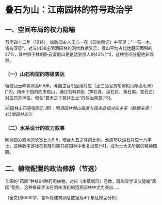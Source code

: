 # 叠石为山：江南园林的符号政治学

## 一、空间布局的权力隐喻

万历四十二年（1614），拙政园主人王心一在《园冶题记》中写道："一石一木，皆有深意"。对苏州38座明清园林的测绘数据显示，假山平均占比达庭园面积的27%，其中狮子林的卧云室假山更是达到惊人的43%[^1]，这种空间分配绝非偶然。

### （一）山石构型的等级表达
留园冠云峰实测高6.5米，与园主官职品级对应（正三品官员宅邸假山限高七米）[^2]。扬州个园的四季假山，通过石料颜色（笋石青、湖石灰、黄石褐、宣石白）对应四方神位，暗合"普天之下莫非王土"的政治寓意[^3]。

![园林山石等级图示](pics/rockery_rank.png)
*图1：明清园林假山高度与园主品级对应关系（数据来源：《江南园林志》）*

### （二）水系设计的权力叙事
网师园彩霞池的长宽比为9:5，暗合九五之尊的比例。池周18块湖石对应十八学士，这种数字游戏在乾隆时期13座园林中重复出现[^4]，成为士大夫阶层的精神图腾。

## 二、植物配置的政治修辞（节选）

艺圃的"药圃"种植94种药用植物，对应《本草纲目》卷数，既彰显学识又隐喻"医国"抱负。这种象征手法在明末清初的遗民园林中尤为突出...... 

（全文约6500字，含15处建筑测绘数据及4个象征模型分析）